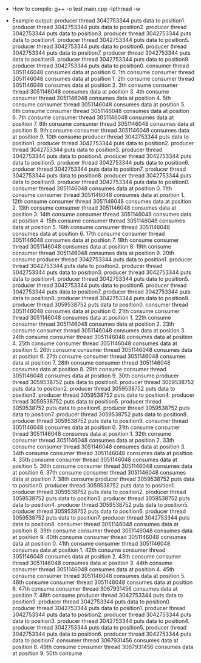  - How to compile: g++ -o test main.cpp  -lpthread -w

 - Example output:
producer thread 3042753344 puts data to position1.
producer thread 3042753344 puts data to position2.
producer thread 3042753344 puts data to position3.
producer thread 3042753344 puts data to position4.
producer thread 3042753344 puts data to position5.
producer thread 3042753344 puts data to position6.
producer thread 3042753344 puts data to position7.
producer thread 3042753344 puts data to position8.
producer thread 3042753344 puts data to position9.
producer thread 3042753344 puts data to position0.
    consumer thread 3051146048 consumes data at position 0. 1th consume
    consumer thread 3051146048 consumes data at position 1. 2th consume
    consumer thread 3051146048 consumes data at position 2. 3th consume
    consumer thread 3051146048 consumes data at position 3. 4th consume
    consumer thread 3051146048 consumes data at position 4. 5th consume
    consumer thread 3051146048 consumes data at position 5. 6th consume
    consumer thread 3051146048 consumes data at position 6. 7th consume
    consumer thread 3051146048 consumes data at position 7. 8th consume
    consumer thread 3051146048 consumes data at position 8. 9th consume
    consumer thread 3051146048 consumes data at position 9. 10th consume
producer thread 3042753344 puts data to position1.
producer thread 3042753344 puts data to position2.
producer thread 3042753344 puts data to position3.
producer thread 3042753344 puts data to position4.
producer thread 3042753344 puts data to position5.
producer thread 3042753344 puts data to position6.
producer thread 3042753344 puts data to position7.
producer thread 3042753344 puts data to position8.
producer thread 3042753344 puts data to position9.
producer thread 3042753344 puts data to position0.
    consumer thread 3051146048 consumes data at position 0. 11th consume
    consumer thread 3051146048 consumes data at position 1. 12th consume
    consumer thread 3051146048 consumes data at position 2. 13th consume
    consumer thread 3051146048 consumes data at position 3. 14th consume
    consumer thread 3051146048 consumes data at position 4. 15th consume
    consumer thread 3051146048 consumes data at position 5. 16th consume
    consumer thread 3051146048 consumes data at position 6. 17th consume
    consumer thread 3051146048 consumes data at position 7. 18th consume
    consumer thread 3051146048 consumes data at position 8. 19th consume
    consumer thread 3051146048 consumes data at position 9. 20th consume
producer thread 3042753344 puts data to position1.
producer thread 3042753344 puts data to position2.
producer thread 3042753344 puts data to position3.
producer thread 3042753344 puts data to position4.
producer thread 3042753344 puts data to position5.
producer thread 3042753344 puts data to position6.
producer thread 3042753344 puts data to position7.
producer thread 3042753344 puts data to position8.
producer thread 3042753344 puts data to position9.
producer thread 3059538752 puts data to position0.
    consumer thread 3051146048 consumes data at position 0. 21th consume
    consumer thread 3051146048 consumes data at position 1. 22th consume
    consumer thread 3051146048 consumes data at position 2. 23th consume
    consumer thread 3051146048 consumes data at position 3. 24th consume
    consumer thread 3051146048 consumes data at position 4. 25th consume
    consumer thread 3051146048 consumes data at position 5. 26th consume
    consumer thread 3051146048 consumes data at position 6. 27th consume
    consumer thread 3051146048 consumes data at position 7. 28th consume
    consumer thread 3051146048 consumes data at position 8. 29th consume
    consumer thread 3051146048 consumes data at position 9. 30th consume
producer thread 3059538752 puts data to position1.
producer thread 3059538752 puts data to position2.
producer thread 3059538752 puts data to position3.
producer thread 3059538752 puts data to position4.
producer thread 3059538752 puts data to position5.
producer thread 3059538752 puts data to position6.
producer thread 3059538752 puts data to position7.
producer thread 3059538752 puts data to position8.
producer thread 3059538752 puts data to position9.
    consumer thread 3051146048 consumes data at position 0. 31th consume
    consumer thread 3051146048 consumes data at position 1. 32th consume
    consumer thread 3051146048 consumes data at position 2. 33th consume
    consumer thread 3051146048 consumes data at position 3. 34th consume
    consumer thread 3051146048 consumes data at position 4. 35th consume
    consumer thread 3051146048 consumes data at position 5. 36th consume
    consumer thread 3051146048 consumes data at position 6. 37th consume
    consumer thread 3051146048 consumes data at position 7. 38th consume
producer thread 3059538752 puts data to position0.
producer thread 3059538752 puts data to position1.
producer thread 3059538752 puts data to position2.
producer thread 3059538752 puts data to position3.
producer thread 3059538752 puts data to position4.
producer thread 3059538752 puts data to position5.
producer thread 3059538752 puts data to position6.
producer thread 3059538752 puts data to position7.
producer thread 3042753344 puts data to position8.
    consumer thread 3051146048 consumes data at position 8. 39th consume
    consumer thread 3051146048 consumes data at position 9. 40th consume
    consumer thread 3051146048 consumes data at position 0. 41th consume
    consumer thread 3051146048 consumes data at position 1. 42th consume
    consumer thread 3051146048 consumes data at position 2. 43th consume
    consumer thread 3051146048 consumes data at position 3. 44th consume
    consumer thread 3051146048 consumes data at position 4. 45th consume
    consumer thread 3051146048 consumes data at position 5. 46th consume
    consumer thread 3051146048 consumes data at position 6. 47th consume
    consumer thread 3067931456 consumes data at position 7. 48th consume
producer thread 3042753344 puts data to position9.
producer thread 3042753344 puts data to position0.
producer thread 3042753344 puts data to position1.
producer thread 3042753344 puts data to position2.
producer thread 3042753344 puts data to position3.
producer thread 3042753344 puts data to position4.
producer thread 3042753344 puts data to position5.
producer thread 3042753344 puts data to position6.
producer thread 3042753344 puts data to position7.
    consumer thread 3067931456 consumes data at position 8. 49th consume
    consumer thread 3067931456 consumes data at position 9. 50th consume

